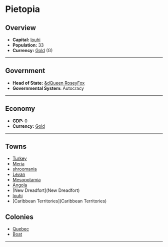 # Pietopia

## Overview

- **Capital:** [louhi](louhi)
- **Population:** 33
- **Currency:** [Gold](Gold) (G)

---

## Government

- **Head of State:** [&dQueen RoseyFox](RoseyFox)
- **Governmental System:** Autocracy

---

## Economy

- **GDP:** <!--GDP-->0<!--GDP-->
- **Currency:** [Gold](Gold)

---

## Towns

- [Turkey](Turkey)
- [Meria](Meria)
- [shroomania](shroomania)
- [Levan](Levan)
- [Mesopotamia](Mesopotamia)
- [Angola](Angola)
- [New Dreadfort](New Dreadfort)
- [louhi](louhi)
- [Caribbean Territories](Caribbean Territories)

## Colonies

- [Quebec](Quebec)
- [Boat](Boat)

---
